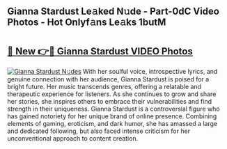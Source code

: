 ## Gianna Stardust Le𝚊ked N𝚞de - Part-0dC Video Photos - Hot Onlyf𝚊ns Le𝚊ks 1butM

# <h2><a href="http://ab52465.deff.icu/?id=Gianna+Stardust">🔗 New 👉🔴 Gianna Stardust VIDEO Photos</a></h2>

[![Gianna Stardust N𝚞des](https://i.imgur.com/rIISA9y.gif)](http://ab52465.deff.icu/?id=Gianna+Stardust)
With her soulful voice, introspective lyrics, and genuine connection with her audience, Gianna Stardust is poised for a bright future. Her music transcends genres, offering a relatable and therapeutic experience for listeners. As she continues to grow and share her stories, she inspires others to embrace their vulnerabilities and find strength in their uniqueness. Gianna Stardust is a controversial figure who has gained notoriety for her unique brand of online presence. Combining elements of gaming, eroticism, and dark humor, she has amassed a large and dedicated following, but also faced intense criticism for her unconventional approach to content creation.
